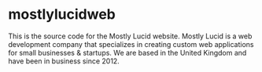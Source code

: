 # mostlylucidweb

This is the source code for the Mostly Lucid website. Mostly Lucid is a web development company that specializes in creating custom web applications for small businesses & startups. We are based in the United Kingdom and have been in business since 2012.
